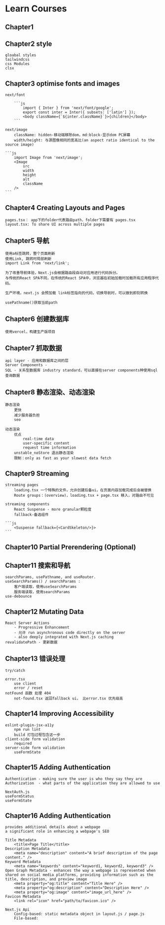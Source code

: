 # Learn Courses

## Chapter1

## Chapter2 style

    gloabal styles
    tailwindcss
    css Modules
    clsx

## Chapter3 optimise fonts and images

    next/font

        ```js
            import { Inter } from 'next/font/google';
            export const inter = Inter({ subsets: ['latin'] });
            <body className={`${inter.className}`}>{children}</body>
        ```

    next/image
        className: hidden-移动端移除dom，md:block-显示dom PC屏幕
        width/height: 与源图像相同的宽高比(an aspect ratio identical to the source image)

    ```js
        import Image from 'next/image';
        <Image
            src
            width
            height
            alt
            className
        />
    ```

## Chapter4 Creating Layouts and Pages

    pages.tsx： app下的folder代表路由path，folder下需要有 pages.tsx
    layout.tsx: To share UI across multiple pages

## Chapter5 导航

    使用a标签跳转，整个页面刷新
    使用Link, 跳转时局部刷新
    import Link from 'next/link';
    
    为了改善导航体验，Next.js会根据路由段自动对应用进行代码拆分。
    与传统的React SPA不同，在传统的React SPA中，浏览器在初始加载时加载所有应用程序代码。

    生产环境，next.js 会预加载 link标签指向的代码，切换导航时，可以做到即刻转换

    usePathname()获取当前path

## Chapter6 创建数据库

    使用vercel，构建生产版项目

## Chapter7 抓取数据

    api layer - 应用和数据库之间的层
    Server Components - 
    SQL - 关系型数据库 industry standard，可以直接在server components种使用sql查询数据

## Chapter8 静态渲染、动态渲染

    静态渲染
        更快
        减少服务器负担
        seo

    动态渲染
        优点
            real-time data
            user-specific content
            request time information
        unstable_noStore 退出静态渲染
        限制：only as fast as your slowest data fetch

## Chapter9 Streaming

    streaming pages
        loading.tsx 一个特殊的文件，允许创建后备ui，在页面内容加载完成后会被替换
        Route groups：(overview)，loading.tsx + page.tsx 移入，对路由不可见

    streaming components
        React Suspense - more granular颗粒度
        fallback-备选组件

    ```js
        <Suspense fallback={<CardSkeleton/>}>
    ```

## Chapter10 Partial Prerendering (Optional)

## Chapter11 搜索和导航

    searchParams, usePathname, and useRouter.
    useSearchParams() / searchParams :
        客户端读取，使用useSearchParams
        服务端读取，使用searchParams
    use-debounce

## Chapter12 Mutating Data

    React Server Actions 
        - Progressive Enhancement
        - 允许 run asynchronous code directly on the server
        - also deeply integrated with Next.js caching
    revalidatePath - 更新数据

## Chapter13 错误处理

    try/catch

    error.tsx
        use client
        error / reset
    notFound 函数 处理 404
        not-found.tsx 返回fallback ui， 比error.tsx 优先级高

## Chapter14 Improving Accessibility

    eslint-plugin-jsx-a11y 
        npm run lint
        build 打包过程包含这一步
    client-side form validation 
        required
    server-side form validation
        useFormState

## Chapter15 Adding Authentication

    Authentication - making sure the user is who they say they are
    Authorization  - what parts of the application they are allowed to use

    NextAuth.js
    useFormStatus
    useFormState

## Chapter16 Adding Authentication

    provides additional details about a webpage
    a significant role in enhancing a webpage's SEO

    Title Metadata
        <title>Page Title</title>
    Description Metadata
        <meta name="description" content="A brief description of the page content." />
    Keyword Metadata
        <meta name="keywords" content="keyword1, keyword2, keyword3" />
    Open Graph Metadata - enhances the way a webpage is represented when shared on social media platforms, providing information such as the title, description, and preview image
        <meta property="og:title" content="Title Here" />
        <meta property="og:description" content="Description Here" />
        <meta property="og:image" content="image_url_here" />
    Favicon Metadata
        <link rel="icon" href="path/to/favicon.ico" />

    Next.js Api
        Config-based: static metadata object in layout.js / page.js
        File-based:   
